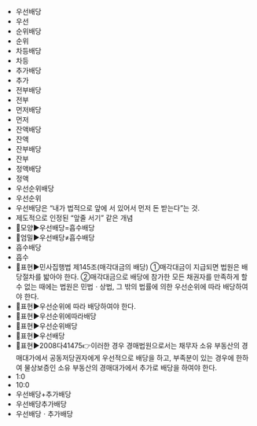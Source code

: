 - 우선배당
- 우선
- 순위배당
- 순위
- 차등배당
- 차등
- 추가배당
- 추가
- 전부배당
- 전부
- 먼저배당
- 먼저
- 잔액배당
- 잔액
- 잔부배당
- 잔부
- 정액배당
- 정액
- 우선순위배당
- 우선순위
- 우선배당은 “내가 법적으로 앞에 서 있어서 먼저 돈 받는다”는 것.
- 제도적으로 인정된 “앞줄 서기” 같은 개념
- 📌모양▶️우선배당=흡수배당 
- 📌엄밀▶️우선배당≠흡수배당
- 흡수배당
- 흡수
- 📌표현▶️민사집행법 제145조(매각대금의 배당) ①매각대금이 지급되면 법원은 배당절차를 밟아야 한다. ②매각대금으로 배당에 참가한 모든 채권자를 만족하게 할 수 없는 때에는 법원은 민법ㆍ상법, 그 밖의 법률에 의한 우선순위에 따라 배당하여야 한다.
- 📌표현▶️우선순위에 따라 배당하여야 한다.
- 📌표현▶️우선순위에따라배당
- 📌표현▶️우선순위배당
- 📌표현▶️우선배당
- 📌표현▶️2008다41475👉이러한 경우 경매법원으로서는 채무자 소유 부동산의 경매대가에서 공동저당권자에게 우선적으로 배당을 하고, 부족분이 있는 경우에 한하여 물상보증인 소유 부동산의 경매대가에서 추가로 배당을 하여야 한다.
- 1:0
- 10:0
- 우선배당+추가배당
- 우선배당추가배당
- 우선배당ㆍ추가배당
